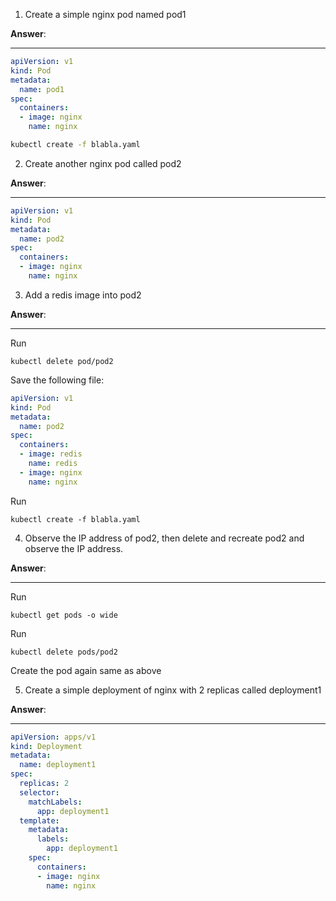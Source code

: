 
1. Create a simple nginx pod named pod1
   
**Answer**:
___
```yaml
apiVersion: v1
kind: Pod
metadata:
  name: pod1
spec:
  containers:
  - image: nginx
    name: nginx
```
```bash
kubectl create -f blabla.yaml
```
2. Create another nginx pod called pod2

**Answer**:
___
```yaml
apiVersion: v1
kind: Pod
metadata:
  name: pod2
spec:
  containers:
  - image: nginx
    name: nginx
```

3. Add a redis image into pod2

**Answer**:
___
Run
```shell
kubectl delete pod/pod2
```
Save the following file:
```yaml
apiVersion: v1
kind: Pod
metadata:
  name: pod2
spec:
  containers:
  - image: redis
    name: redis
  - image: nginx
    name: nginx
```
Run
```shell
kubectl create -f blabla.yaml
```
4. Observe the IP address of pod2, then delete and recreate pod2 and observe the IP address.

**Answer**:
___
Run
```shell
kubectl get pods -o wide
```
Run
```shell
kubectl delete pods/pod2
```
Create the pod again same as above


5. Create a simple deployment of nginx with 2 replicas called deployment1

**Answer**:
___
```yaml
apiVersion: apps/v1
kind: Deployment
metadata:
  name: deployment1
spec:
  replicas: 2
  selector:
    matchLabels:
      app: deployment1
  template:
    metadata:
      labels:
        app: deployment1
    spec:
      containers:
      - image: nginx
        name: nginx
```
